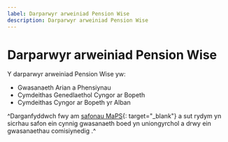 ```yaml
---
label: Darparwyr arweiniad Pension Wise
description: Darparwyr arweiniad Pension Wise
---
```


# Darparwyr arweiniad Pension Wise

Y darparwyr arweiniad Pension Wise yw:

* Gwasanaeth Arian a Phensiynau
* Cymdeithas Genedlaethol Cyngor ar Bopeth
* Cymdeithas Cyngor ar Bopeth yr Alban

^Darganfyddwch fwy am [safonau MaPS](https://moneyandpensionsservice.org.uk/cy/safonau-gwasanaeth-arian-a-phensiynau/){: target="_blank"} a sut rydym yn sicrhau safon ein cynnig gwasanaeth boed yn uniongyrchol a drwy ein gwasanaethau comisiynedig .^
